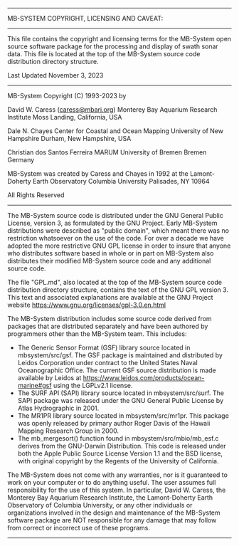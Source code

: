 -------------------------------------------------------------------------------
MB-SYSTEM COPYRIGHT, LICENSING AND CAVEAT:

-------------------------------------------------------------------------------

This file contains the copyright and licensing terms for the MB-System open
source software package for the processing and display of swath sonar data.
This file is located at the top of the MB-System source code distribution
directory structure.

Last Updated November 3, 2023

-------------------------------------------------------------------------------

MB-System Copyright (C) 1993-2023 by

David W. Caress (caress@mbari.org)
Monterey Bay Aquarium Research Institute
Moss Landing, California, USA

Dale N. Chayes 
Center for Coastal and Ocean Mapping
University of New Hampshire
Durham, New Hampshire, USA

Christian dos Santos Ferreira
MARUM
University of Bremen
Bremen Germany

MB-System was created by Caress and Chayes in 1992 at the
Lamont-Doherty Earth Observatory
Columbia University
Palisades, NY 10964

All Rights Reserved

-------------------------------------------------------------------------------

The MB-System source code is distributed under the GNU General Public License,
version 3, as formulated by the GNU Project. Early MB-System distributions
were described as "public domain", which meant there was no restriction
whatsoever on the use of the code. For over a decade we have adopted the
more restrictive GNU GPL license in order to insure that anyone who distributes
software based in whole or in part on MB-System also distributes their
modified MB-System source code and any additional source code.

The file "GPL.md", also located at the top of the MB-System source code
distribution directory structure, contains the text of the GNU GPL version 3.
This text and associated explanations are available at the GNU Project website
https://www.gnu.org/licenses/gpl-3.0.en.html

The MB-System distribution includes some source code derived from packages that
are distributed separately and have been authored by programmers other than the
MB-System team. This includes:

* The Generic Sensor Format (GSF) library source located in mbsystem/src/gsf. 
  The GSF package is maintained and distributed by Leidos Corporation under 
  contract to the United States Naval Oceanographic Office. The current GSF 
  source distribution is made available by Leidos at 
    https://www.leidos.com/products/ocean-marine#gsf 
  using the LGPLv2.1 license.
* The SURF API (SAPI) library source located in mbsystem/src/surf. The SAPI 
  package was released under the GNU General Public License by Atlas Hydrographic 
  in 2001.
* The MR1PR library source located in mbsystem/src/mr1pr. This package was openly 
  released by primary author Roger Davis of the Hawaii Mapping Research Group in 2000.
* The mb_mergesort() function found in mbsystem/src/mbio/mb_esf.c derives from the 
  GNU-Darwin Distribution. This code is released under both the Apple Public Source 
  License Version 1.1 and the BSD license, with original copyright by the Regents 
  of the University of California.

The MB-System does not come with any warranties, nor is it guaranteed to work 
on your computer or to do anything useful. The user assumes full responsibility
for the use of this system. In particular, David W. Caress, the Monterey Bay 
Aquarium Research Institute, the Lamont-Doherty Earth Observatory of Columbia 
University, or any other individuals or organizations involved in the design 
and maintenance of the MB-System software package are NOT responsible for any 
damage that may follow from correct or incorrect use of these programs.

-------------------------------------------------------------------------------
